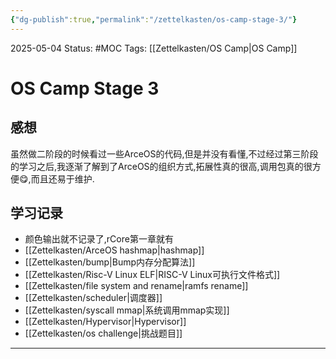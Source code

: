 ```yaml
---
{"dg-publish":true,"permalink":"/zettelkasten/os-camp-stage-3/"}
---
```


2025-05-04
Status: #MOC
Tags: [[Zettelkasten/OS Camp\|OS Camp]]

# OS Camp Stage 3
## 感想

虽然做二阶段的时候看过一些ArceOS的代码,但是并没有看懂,不过经过第三阶段的学习之后,我逐渐了解到了ArceOS的组织方式,拓展性真的很高,调用包真的很方便😋,而且还易于维护.

## 学习记录

- 颜色输出就不记录了,rCore第一章就有
- [[Zettelkasten/ArceOS hashmap\|hashmap]]
- [[Zettelkasten/bump\|Bump内存分配算法]]
- [[Zettelkasten/Risc-V Linux ELF\|RISC-V Linux可执行文件格式]]
- [[Zettelkasten/file system and rename\|ramfs rename]]
- [[Zettelkasten/scheduler\|调度器]]
- [[Zettelkasten/syscall mmap\|系统调用mmap实现]]
- [[Zettelkasten/Hypervisor\|Hypervisor]]
- [[Zettelkasten/os challenge\|挑战题目]]


___